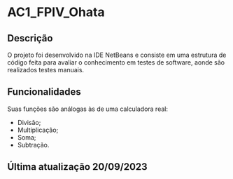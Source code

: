 # AC1_FPIV_Ohata
## Descrição
O projeto foi desenvolvido na IDE NetBeans e consiste em uma estrutura de código feita para avaliar o conhecimento em testes de software, aonde são realizados testes manuais.
## Funcionalidades
Suas funções são análogas às de uma calculadora real:
- Divisão;
- Multiplicação;
- Soma;
- Subtração.
## Última atualização 20/09/2023
